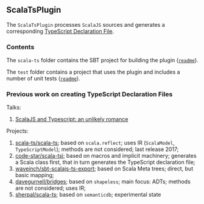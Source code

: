 ## ScalaTsPlugin

The `ScalaTsPlugin` processes `ScalaJS` sources and generates a corresponding [TypeScript Declaration File](https://www.typescriptlang.org/docs/handbook/declaration-files/introduction.html).

### Contents
 
The `scala-ts` folder contains the SBT project for building the plugin ([`readme`](scala-ts/readme.md)).

The `test` folder contains a project that uses the plugin and includes a number of unit tests ([`readme`](test/readme.md)).

### Previous work on creating TypeScript Declaration Files

Talks:

1. [ScalaJS and Typescript: an unlikely romance](https://www.youtube.com/watch?v=KTiU6SglU4s)

Projects:

1. [scala-ts/scala-ts](https://github.com/scala-ts/scala-ts);  based on `scala.reflect`; uses IR (`ScalaModel`, `TypeScriptModel`); methods are not considered; last release 2017;
1. [code-star/scala-tsi](https://github.com/code-star/scala-tsi); based on macros and implicit machinery; generates a Scala class first, that in turn generates the TypeScript declaration file; 
1. [waveinch/sbt-scalajs-ts-export](https://github.com/waveinch/sbt-scalajs-ts-export); based on Scala Meta trees; direct, but basic mapping;
1. [davegurnell/bridges](https://github.com/davegurnell/bridges); based on `shapeless`; main focus: ADTs; methods are not considered; uses IR;
1. [sherpal/scala-ts](https://github.com/sherpal/scala-ts); based on `semanticdb`; experimental state
